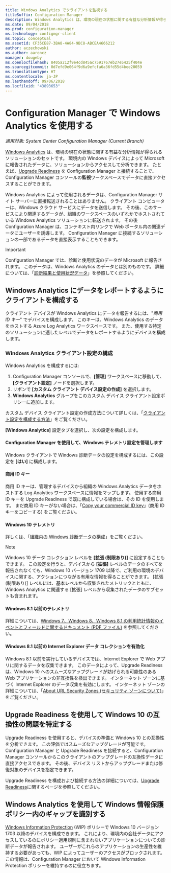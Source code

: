 ```yaml
---
title: Windows Analytics でクライアントを監視する
titleSuffix: Configuration Manager
description: Windows Analytics は、環境の現在の状態に関する有益な分析情報が得られるソリューションのセットです。
ms.date: 09/04/2018
ms.prod: configuration-manager
ms.technology: configmgr-client
ms.topic: conceptual
ms.assetid: CF35CE87-3BA8-4A84-9BC8-ABCEA4666212
author: aczechowski
ms.author: aaroncz
manager: dougeby
ms.openlocfilehash: 8405a212f9e4cd845ac7591767eb27e5425f404e
ms.sourcegitcommit: 0d7efd9e064f9d6a9efcfa6a36fd55d4bee20059
ms.translationtype: HT
ms.contentlocale: ja-JP
ms.lasthandoff: 09/06/2018
ms.locfileid: "43893653"
---
```

# <a name="use-windows-analytics-with-configuration-manager"></a>Configuration Manager で Windows Analytics を使用する

*適用対象: System Center Configuration Manager (Current Branch)*

[Windows Analytics](https://docs.microsoft.com/windows/deployment/update/windows-analytics-overview) は、環境の現在の状態に関する有益な分析情報が得られるソリューションのセットです。 環境内の Windows デバイスによって Microsoft に報告されたデータに、ソリューションからアクセスして分析できます。 たとえば、[Upgrade Readiness](/sccm/core/clients/manage/upgrade-readiness) を Configuration Manager と接続することで、Configuration Manager コンソールの**監視**ワークスペースでデータに直接アクセスすることができます。

Windows Analytics によって使用されるデータは、Configuration Manager サイト サーバーに直接転送されることはありません。 クライアント コンピューターは、Windows クラウド サービスにデータを送信します。 その後、このサービスにより関連するデータが、組織のワークスペースのいずれかでホストされている Windows Analytics ソリューションに転送されます。 その後 Configuration Manager は、コンテキスト内リンクで Web ポータル内の関連データにユーザーを誘導します。 Configuration Manager に接続するソリューションの一部であるデータを直接表示することもできます。

> [!Important]  
> Configuration Manager では、診断と使用状況のデータが Microsoft に報告されます。 このデータは、Windows Analytics のデータとは別のものです。 詳細については、「[診断結果と使用状況データ](/sccm/core/plan-design/diagnostics/diagnostics-and-usage-data)」を参照してください。  



## <a name="configure-clients-to-report-data-to-windows-analytics"></a>Windows Analytics にデータをレポートするようにクライアントを構成する

クライアント デバイスが Windows Analytics にデータを報告するには、"*商用 ID キー*" でデバイスを構成します。 このキーは、Windows Analytics のデータをホストする Azure Log Analytics ワークスペースです。 また、使用する特定のソリューションに適したレベルでデータをレポートするようにデバイスを構成します。 

### <a name="configure-windows-analytics-client-settings"></a>Windows Analytics クライアント設定の構成
Windows Analytics を構成するには: 
1. Configuration Manager コンソールで、**[管理]** ワークスペースに移動して、**[クライアント設定]** ノードを選択します。  
2. リボンで **[カスタム クライアント デバイス設定の作成]** を選択します。  
3. **Windows Analytics** グループをこのカスタム デバイス クライアント設定ポリシーに追加します。  

カスタム デバイス クライアント設定の作成方法について詳しくは、「[クライアント設定を構成する方法](/sccm/core/clients/deploy/configure-client-settings)」をご覧ください。

**[Windows Analytics]** 設定タブを選択し、次の設定を構成します。  

#### <a name="manage-windows-telemetry-settings-with-configuration-manager"></a>Configuration Manager を使用して、Windows テレメトリ設定を管理します
Windows クライアントで Windows 診断データの設定を構成するには、この設定を **[はい]** に構成します。   

#### <a name="commercial-id-key"></a>商用 ID キー
商用 ID キーは、管理するデバイスから組織の Windows Analytics データをホストする Log Analytics ワークスペースに情報をマップします。 使用する商用 ID キーを Upgrade Readiness で既に構成している場合は、その ID を使用します。 まだ商用 ID キーがない場合は、「[Copy your commercial ID key](https://docs.microsoft.com/windows/deployment/update/windows-analytics-get-started#copy-your-commercial-id-key)」(商用 ID キーをコピーする) をご覧ください。

#### <a name="windows-10-telemetry"></a>Windows 10 テレメトリ
詳しくは、「[組織内の Windows 診断データの構成](https://docs.microsoft.com/windows/privacy/configure-windows-diagnostic-data-in-your-organization##diagnostic-data-level)」をご覧ください。

> [!Note]  
> Windows 10 データ コレクション レベルを **[拡張 (制限あり)]** に設定することもできます。 この設定を行うと、デバイスから **[拡張]** レベルのデータのすべてを報告されなくても、Windows 10 バージョン 1709 以降で、ご利用の環境のデバイスに関する、アクションにつながる有用な情報を得ることができます。 [拡張 (制限あり)] レベルには、基本レベルから収集されたメトリックとともに、Windows Analytics に関連する [拡張] レベルから収集されたデータのサブセットも含まれます。

#### <a name="windows-81-and-earlier-telemetry"></a>Windows 8.1 以前のテレメトリ   
詳細については、[Windows 7、Windows 8、Windows 8.1 の利用統計情報のイベントとフィールドに関するドキュメント (PDF ファイル)](https://go.microsoft.com/fwlink/?LinkID=822965) を参照してください。

#### <a name="enable-windows-81-and-earlier-internet-explorer-data-collection"></a>Windows 8.1 以前の Internet Explorer データ コレクションを有効化
Windows 8.1 以前を実行しているデバイスでは、Internet Explorer で Web アプリに関するデータを収集できます。 このデータによって、Upgrade Readiness は、Windows 10 へのスムーズなアップグレードが妨げられる可能性のある Web アプリケーションの非互換性を検出できます。 インターネット ゾーンに基づく Internet Explorer のデータ収集を有効にします。 インターネット ゾーンの詳細については、「[About URL Security Zones (セキュリティ ゾーンについて)](https://docs.microsoft.com/previous-versions/windows/internet-explorer/ie-developer/platform-apis/ms537183\(v=vs.85\))」をご覧ください。



## <a name="use-upgrade-readiness-to-identify-windows-10-compatibility-issues"></a>Upgrade Readiness を使用して Windows 10 の互換性の問題を特定する

Upgrade Readiness を使用すると、デバイスの準備と Windows 10 との互換性を分析できます。 この評価ではスムーズなアップグレードが可能です。 Configuration Manager と Upgrade Readiness を接続すると、Configuration Manager コンソールからこのクライアントのアップグレードの互換性データに直接アクセスできます。 その後、デバイス リストからアップグレードまたは修復対象のデバイスを指定できます。

Upgrade Readiness を構成および接続する方法の詳細については、[Upgrade Readiness](/sccm/core/clients/manage/upgrade-readiness)に関するページを参照してください。



## <a name="use-windows-analytics-to-identify-gaps-in-windows-information-protection-policies"></a>Windows Analytics を使用して Windows 情報保護ポリシー内のギャップを識別する

[Windows Information Protection](https://docs.microsoft.com/windows/threat-protection/windows-information-protection/protect-enterprise-data-using-wip) (WIP) ポリシーで Windows 10 バージョン 1703 以降のデバイスを構成できます。 これにより、環境内の会社データにアクセスしているのにポリシー適用規則に含まれないアプリケーションについての診断データが報告されます。 ユーザーがこれらのアプリケーションの生産性を維持する必要があっても、WIP によってユーザーのアクセスがブロックされます。 この情報は、Configuration Manager において Windows Information Protection ポリシーを維持するのに役立ちます。 

